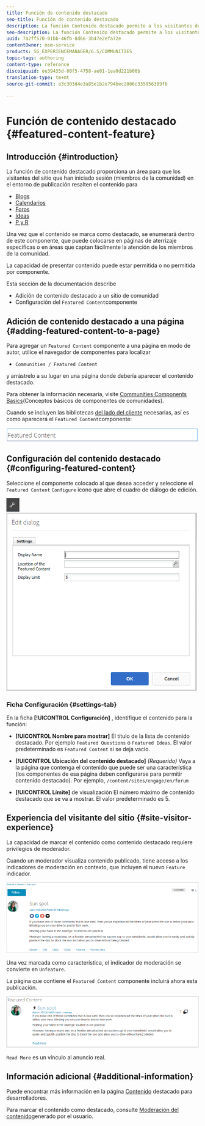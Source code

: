```yaml
---
title: Función de contenido destacado
seo-title: Función de contenido destacado
description: La función Contenido destacado permite a los visitantes del sitio con sesión iniciada resaltar el contenido
seo-description: La función Contenido destacado permite a los visitantes del sitio con sesión iniciada resaltar el contenido
uuid: 7a2ff570-01bb-46fb-8d66-3b47e2efa72e
contentOwner: msm-service
products: SG_EXPERIENCEMANAGER/6.5/COMMUNITIES
topic-tags: authoring
content-type: reference
discoiquuid: ee39435d-80f5-4758-ae01-1ea0d221b00b
translation-type: tm+mt
source-git-commit: a3c303d4e3a85e1b2e794bec2006c335056309fb

---
```



# Función de contenido destacado {#featured-content-feature}

## Introducción {#introduction}

La función de contenido destacado proporciona un área para que los visitantes del sitio que han iniciado sesión (miembros de la comunidad) en el entorno de publicación resalten el contenido para

* [Blogs](blog-feature.md)
* [Calendarios](calendar.md)
* [Foros](forum.md)
* [Ideas](ideation-feature.md)
* [P y R](working-with-qna.md)

Una vez que el contenido se marca como destacado, se enumerará dentro de este componente, que puede colocarse en páginas de aterrizaje específicas o en áreas que captan fácilmente la atención de los miembros de la comunidad.

La capacidad de presentar contenido puede estar permitida o no permitida por componente.

Esta sección de la documentación describe

* Adición de contenido destacado a un sitio de comunidad
* Configuración del `Featured Content`componente

## Adición de contenido destacado a una página {#adding-featured-content-to-a-page}

Para agregar un `Featured Content` componente a una página en modo de autor, utilice el navegador de componentes para localizar

* `Communities / Featured Content`

y arrástrelo a su lugar en una página donde debería aparecer el contenido destacado.

Para obtener la información necesaria, visite [Communities Components Basics](basics.md)(Conceptos básicos de componentes de comunidades).

Cuando se incluyen las bibliotecas [del lado del cliente](essentials-featured.md#essentials-for-client-side) necesarias, así es como aparecerá el `Featured Content`componente:

![chlimage_1-13](assets/chlimage_1-13.png)

## Configuración del contenido destacado {#configuring-featured-content}

Seleccione el componente colocado al que desea acceder y seleccione el `Featured Content` `Configure` icono que abre el cuadro de diálogo de edición.

![chlimage_1-14](assets/chlimage_1-14.png) ![chlimage_1-15](assets/chlimage_1-15.png)

### Ficha Configuración {#settings-tab}

En la ficha **[!UICONTROL Configuración]** , identifique el contenido para la función:

* **[!UICONTROL Nombre para mostrar]** El título de la lista de contenido destacado. Por ejemplo `Featured Questions` o `Featured Ideas`. El valor predeterminado es `Featured Content` si se deja vacío.

* **[!UICONTROL Ubicación del contenido destacado]**
   *(Requerido)* Vaya a la página que contenga el contenido que puede ser una característica (los componentes de esa página deben configurarse para permitir contenido destacado). Por ejemplo, `/content/sites/engage/en/forum`

* **[!UICONTROL Límite]** de visualización El número máximo de contenido destacado que se va a mostrar. El valor predeterminado es 5.

## Experiencia del visitante del sitio {#site-visitor-experience}

La capacidad de marcar el contenido como contenido destacado requiere privilegios de moderador.

Cuando un moderador visualiza contenido publicado, tiene acceso a los indicadores de moderación en contexto, que incluyen el nuevo `Feature` indicador.

![chlimage_1-16](assets/chlimage_1-16.png)

Una vez marcada como característica, el indicador de moderación se convierte en `Unfeature`.

La página que contiene el `Featured Content` componente incluirá ahora esta publicación.

![chlimage_1-17](assets/chlimage_1-17.png)

`Read More` es un vínculo al anuncio real.

## Información adicional {#additional-information}

Puede encontrar más información en la página [Contenido](essentials-featured.md) destacado para desarrolladores.

Para marcar el contenido como destacado, consulte [Moderación del contenido](moderate-ugc.md)generado por el usuario.
